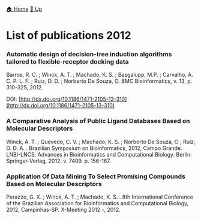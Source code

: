 [🏠 Home](index.md) [🔼 Up](publications.md)


# List of publications 2012

### Automatic design of decision-tree induction algorithms tailored to flexible-receptor docking data
Barros, R. C. ; Winck, A. T. ; Machado, K. S. ; Basgalupp, M.P. ; Carvalho, A. C. P. L. F. ; Ruiz, D. D. ; Norberto De Souza, O.
BMC Bioinformatics, v. 13, p. 310-325, 2012.

DOI: [http://dx.doi.org/10.1186/1471-2105-13-310](http://dx.doi.org/10.1186/1471-2105-13-310)

### A Comparative Analysis of Public Ligand Databases Based on Molecular Descriptors
Winck, A. T. ; Quevedo, C. V. ; Machado, K. S. ; Norberto De Souza, O ; Ruiz, D. D. A. .
Brazilian Symposium on Bioinformatics, 2012, Campo Grande. LNBI-LNCS. Advances in Bioinformatics and Computational Biology. Berlin: Springer-Verlag, 2012. v. 7409. p. 156-167.
 

### Application Of Data Mining To Select Promising Compounds Based on Molecular Descriptors
Perazzo, G. X. ; Winck, A. T. ; Machado, K. S. .
8th International Conference of the Brazilian Association for Bioinformatics and Computational Biology, 2012, Campinhas-SP. X-Meeting 2012 -, 2012.
 
